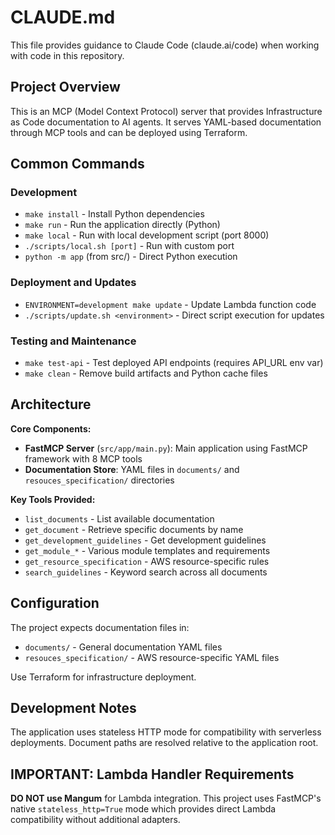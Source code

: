 # CLAUDE.md

This file provides guidance to Claude Code (claude.ai/code) when working with code in this repository.

## Project Overview

This is an MCP (Model Context Protocol) server that provides Infrastructure as Code documentation to AI agents. It serves YAML-based documentation through MCP tools and can be deployed using Terraform.

## Common Commands

### Development
- `make install` - Install Python dependencies
- `make run` - Run the application directly (Python)
- `make local` - Run with local development script (port 8000)
- `./scripts/local.sh [port]` - Run with custom port
- `python -m app` (from src/) - Direct Python execution

### Deployment and Updates
- `ENVIRONMENT=development make update` - Update Lambda function code
- `./scripts/update.sh <environment>` - Direct script execution for updates

### Testing and Maintenance
- `make test-api` - Test deployed API endpoints (requires API_URL env var)
- `make clean` - Remove build artifacts and Python cache files

## Architecture

**Core Components:**
- **FastMCP Server** (`src/app/main.py`): Main application using FastMCP framework with 8 MCP tools
- **Documentation Store**: YAML files in `documents/` and `resouces_specification/` directories

**Key Tools Provided:**
- `list_documents` - List available documentation
- `get_document` - Retrieve specific documents by name  
- `get_development_guidelines` - Get development guidelines
- `get_module_*` - Various module templates and requirements
- `get_resource_specification` - AWS resource-specific rules
- `search_guidelines` - Keyword search across all documents

## Configuration

The project expects documentation files in:
- `documents/` - General documentation YAML files
- `resouces_specification/` - AWS resource-specific YAML files

Use Terraform for infrastructure deployment.

## Development Notes

The application uses stateless HTTP mode for compatibility with serverless deployments. Document paths are resolved relative to the application root.

## IMPORTANT: Lambda Handler Requirements

**DO NOT use Mangum** for Lambda integration. This project uses FastMCP's native `stateless_http=True` mode which provides direct Lambda compatibility without additional adapters.